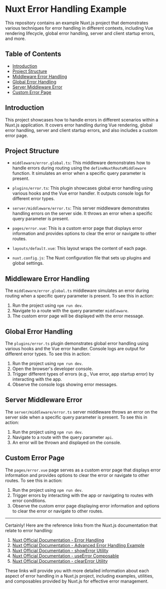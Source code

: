 # Nuxt Error Handling Example

This repository contains an example Nuxt.js project that demonstrates various techniques for error handling in different contexts, including Vue rendering lifecycle, global error handling, server and client startup errors, and more.

## Table of Contents

- [Introduction](#introduction)
- [Project Structure](#project-structure)
- [Middleware Error Handling](#middleware-error-handling)
- [Global Error Handling](#global-error-handling)
- [Server Middleware Error](#server-middleware-error)
- [Custom Error Page](#custom-error-page)

## Introduction

This project showcases how to handle errors in different scenarios within a Nuxt.js application. It covers error handling during Vue rendering, global error handling, server and client startup errors, and also includes a custom error page.

## Project Structure

- `middleware/error.global.ts`: This middleware demonstrates how to handle errors during routing using the `defineNuxtRouteMiddleware` function. It simulates an error when a specific query parameter is present.

- `plugins/error.ts`: This plugin showcases global error handling using various hooks and the Vue error handler. It outputs console logs for different error types.

- `server/middleware/error.ts`: This server middleware demonstrates handling errors on the server side. It throws an error when a specific query parameter is present.

- `pages/error.vue`: This is a custom error page that displays error information and provides options to clear the error or navigate to other routes.

- `layouts/default.vue`: This layout wraps the content of each page.

- `nuxt.config.js`: The Nuxt configuration file that sets up plugins and global settings.

## Middleware Error Handling

The `middleware/error.global.ts` middleware simulates an error during routing when a specific query parameter is present. To see this in action:

1. Run the project using `npm run dev`.
2. Navigate to a route with the query parameter `middleware`.
3. The custom error page will be displayed with the error message.

## Global Error Handling

The `plugins/error.ts` plugin demonstrates global error handling using various hooks and the Vue error handler. Console logs are output for different error types. To see this in action:

1. Run the project using `npm run dev`.
2. Open the browser's developer console.
3. Trigger different types of errors (e.g., Vue error, app startup error) by interacting with the app.
4. Observe the console logs showing error messages.

## Server Middleware Error

The `server/middleware/error.ts` server middleware throws an error on the server side when a specific query parameter is present. To see this in action:

1. Run the project using `npm run dev`.
2. Navigate to a route with the query parameter `api`.
3. An error will be thrown and displayed on the console.

## Custom Error Page

The `pages/error.vue` page serves as a custom error page that displays error information and provides options to clear the error or navigate to other routes. To see this in action:

1. Run the project using `npm run dev`.
2. Trigger errors by interacting with the app or navigating to routes with error conditions.
3. Observe the custom error page displaying error information and options to clear the error or navigate to other routes.

---

Certainly! Here are the reference links from the Nuxt.js documentation that relate to error handling:

1. [Nuxt Official Documentation - Error Handling](https://nuxt.com/docs/getting-started/error-handling)
2. [Nuxt Official Documentation - Advanced Error Handling Example](https://nuxt.com/docs/examples/advanced/error-handling)
3. [Nuxt Official Documentation - showError Utility](https://nuxt.com/docs/api/utils/show-error)
4. [Nuxt Official Documentation - useError Composable](https://nuxt.com/docs/api/composables/use-error)
5. [Nuxt Official Documentation - clearError Utility](https://nuxt.com/docs/api/utils/clear-error)

These links will provide you with more detailed information about each aspect of error handling in a Nuxt.js project, including examples, utilities, and composables provided by Nuxt.js for effective error management.
